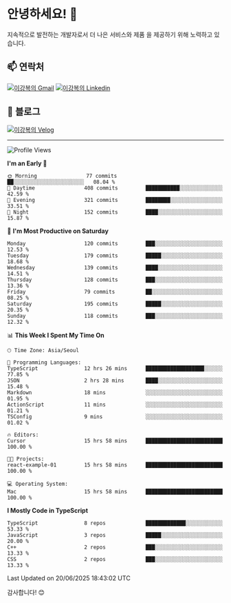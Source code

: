 # 안녕하세요! 👋

지속적으로 발전하는 개발자로서 더 나은 서비스와 제품
을 제공하기 위해 노력하고 있습니다.

## 📫 연락처
[![이강복의 Gmail](https://img.shields.io/badge/Gmail-D14836?style=for-the-badge&logo=gmail&logoColor=white)](mailto:pmmm114@gmail.com)
[![이강복의 Linkedin](https://img.shields.io/badge/LinkedIn-0077B5?style=for-the-badge&logo=linkedin&logoColor=white)](https://www.linkedin.com/in/lkb0297)

## 📝 블로그
[![이강복의 Velog](https://img.shields.io/badge/Velog-ffffff?style=for-the-badge&logo=velog)](https://velog.io/@pmmm114/posts)

---
<!--START_SECTION:waka-->
![Profile Views](http://img.shields.io/badge/Profile%20Views-1-blue)

**I'm an Early 🐤** 

```text
🌞 Morning                77 commits          ██░░░░░░░░░░░░░░░░░░░░░░░   08.04 % 
🌆 Daytime                408 commits         ███████████░░░░░░░░░░░░░░   42.59 % 
🌃 Evening                321 commits         ████████░░░░░░░░░░░░░░░░░   33.51 % 
🌙 Night                  152 commits         ████░░░░░░░░░░░░░░░░░░░░░   15.87 % 
```
📅 **I'm Most Productive on Saturday** 

```text
Monday                   120 commits         ███░░░░░░░░░░░░░░░░░░░░░░   12.53 % 
Tuesday                  179 commits         █████░░░░░░░░░░░░░░░░░░░░   18.68 % 
Wednesday                139 commits         ████░░░░░░░░░░░░░░░░░░░░░   14.51 % 
Thursday                 128 commits         ███░░░░░░░░░░░░░░░░░░░░░░   13.36 % 
Friday                   79 commits          ██░░░░░░░░░░░░░░░░░░░░░░░   08.25 % 
Saturday                 195 commits         █████░░░░░░░░░░░░░░░░░░░░   20.35 % 
Sunday                   118 commits         ███░░░░░░░░░░░░░░░░░░░░░░   12.32 % 
```


📊 **This Week I Spent My Time On** 

```text
🕑︎ Time Zone: Asia/Seoul

💬 Programming Languages: 
TypeScript               12 hrs 26 mins      ███████████████████░░░░░░   77.85 % 
JSON                     2 hrs 28 mins       ████░░░░░░░░░░░░░░░░░░░░░   15.48 % 
Markdown                 18 mins             ░░░░░░░░░░░░░░░░░░░░░░░░░   01.95 % 
ActionScript             11 mins             ░░░░░░░░░░░░░░░░░░░░░░░░░   01.21 % 
TSConfig                 9 mins              ░░░░░░░░░░░░░░░░░░░░░░░░░   01.02 % 

🔥 Editors: 
Cursor                   15 hrs 58 mins      █████████████████████████   100.00 % 

🐱‍💻 Projects: 
react-example-01         15 hrs 58 mins      █████████████████████████   100.00 % 

💻 Operating System: 
Mac                      15 hrs 58 mins      █████████████████████████   100.00 % 
```

**I Mostly Code in TypeScript** 

```text
TypeScript               8 repos             █████████████░░░░░░░░░░░░   53.33 % 
JavaScript               3 repos             █████░░░░░░░░░░░░░░░░░░░░   20.00 % 
C++                      2 repos             ███░░░░░░░░░░░░░░░░░░░░░░   13.33 % 
CSS                      2 repos             ███░░░░░░░░░░░░░░░░░░░░░░   13.33 % 
```




 Last Updated on 20/06/2025 18:43:02 UTC
<!--END_SECTION:waka-->

감사합니다! 😊
